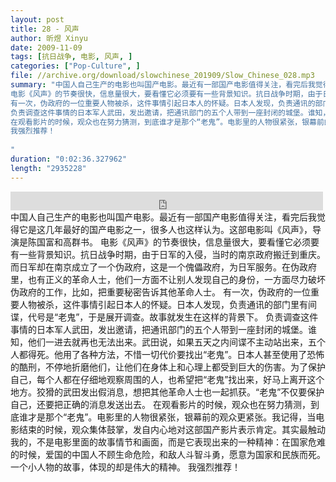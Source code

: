 ```yaml
---
layout: post
title: 28 - 风声
author: 昕煜 Xinyu
date: 2009-11-09
tags: [抗日战争, 电影, 风声, ]
categories: ["Pop-Culture", ]
file: //archive.org/download/slowchinese_201909/Slow_Chinese_028.mp3
summary: "中国人自己生产的电影也叫国产电影。最近有一部国产电影值得关注，看完后我觉得它是这几年最好的国产电影之一，很多人也这样认为。这部电影叫《风声》，导演是陈国富和高群书。
电影《风声》的节奏很快，信息量很大，要看懂它必须要有一些背景知识。抗日战争时期，由于日军的入侵，当时的南京政府搬迁到重庆。而日军却在南京成立了一个伪政府，这是一个傀儡政府，为日军服务。在伪政府里，也有正义的革命人士，他们一方面不让别人发现自己的身份，一方面尽力破坏伪政府的工作，比如，把重要秘密告诉其他革命人士。
有一次，伪政府的一位重要人物被杀，这件事情引起日本人的怀疑。日本人发现，负责通讯的部门里有间谍，代号是“老鬼”，于是展开调查。故事就发生在这样的背景下。
负责调查这件事情的日本军人武田，发出邀请，把通讯部门的五个人带到一座封闭的城堡。谁知，他们一进去就再也无法出来。武田说，如果五天之内间谍不主动站出来，五个人都得死。他用了各种方法，不惜一切代价要找出“老鬼”。日本人甚至使用了恐怖的酷刑，不停地折磨他们，让他们在身体上和心理上都受到巨大的伤害。为了保护自己，每个人都在仔细地观察周围的人，也希望把“老鬼”找出来，好马上离开这个地方。狡猾的武田发出假消息，想把其他革命人士也一起抓获。“老鬼”不仅要保护自己，还要把正确的消息发送出去。
在观看影片的时候，观众也在努力猜测，到底谁才是那个“老鬼”。电影里的人物很紧张，银幕前的观众更紧张。我记得，当电影结束的时候，观众集体鼓掌，发自内心地对这部国产影片表示肯定。其实最触动我的，不是电影里面的故事情节和画面，而是它表现出来的一种精神：在国家危难的时候，爱国的中国人不顾生命危险，和敌人斗智斗勇，愿意为国家和民族而死。一个小人物的故事，体现的却是伟大的精神。
我强烈推荐！
 
"
duration: "0:02:36.327962"
length: "2935228"
---
```


<iframe src="https://archive.org/embed/slowchinese_201909/Slow_Chinese_028.mp3" width="500" height="30" frameborder="0" webkitallowfullscreen="true" mozallowfullscreen="true" allowfullscreen></iframe>
中国人自己生产的电影也叫国产电影。最近有一部国产电影值得关注，看完后我觉得它是这几年最好的国产电影之一，很多人也这样认为。这部电影叫《风声》，导演是陈国富和高群书。
电影《风声》的节奏很快，信息量很大，要看懂它必须要有一些背景知识。抗日战争时期，由于日军的入侵，当时的南京政府搬迁到重庆。而日军却在南京成立了一个伪政府，这是一个傀儡政府，为日军服务。在伪政府里，也有正义的革命人士，他们一方面不让别人发现自己的身份，一方面尽力破坏伪政府的工作，比如，把重要秘密告诉其他革命人士。
有一次，伪政府的一位重要人物被杀，这件事情引起日本人的怀疑。日本人发现，负责通讯的部门里有间谍，代号是“老鬼”，于是展开调查。故事就发生在这样的背景下。
负责调查这件事情的日本军人武田，发出邀请，把通讯部门的五个人带到一座封闭的城堡。谁知，他们一进去就再也无法出来。武田说，如果五天之内间谍不主动站出来，五个人都得死。他用了各种方法，不惜一切代价要找出“老鬼”。日本人甚至使用了恐怖的酷刑，不停地折磨他们，让他们在身体上和心理上都受到巨大的伤害。为了保护自己，每个人都在仔细地观察周围的人，也希望把“老鬼”找出来，好马上离开这个地方。狡猾的武田发出假消息，想把其他革命人士也一起抓获。“老鬼”不仅要保护自己，还要把正确的消息发送出去。
在观看影片的时候，观众也在努力猜测，到底谁才是那个“老鬼”。电影里的人物很紧张，银幕前的观众更紧张。我记得，当电影结束的时候，观众集体鼓掌，发自内心地对这部国产影片表示肯定。其实最触动我的，不是电影里面的故事情节和画面，而是它表现出来的一种精神：在国家危难的时候，爱国的中国人不顾生命危险，和敌人斗智斗勇，愿意为国家和民族而死。一个小人物的故事，体现的却是伟大的精神。
我强烈推荐！
 
